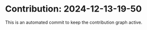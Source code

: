 # Contribution: 2024-12-13-19-50
This is an automated commit to keep the contribution graph active.
